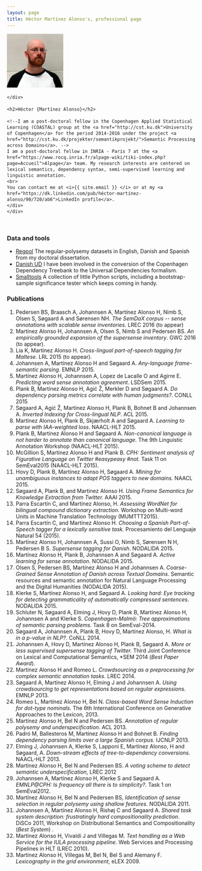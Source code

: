 ```yaml
---
layout: page
title: Héctor Martínez Alonso's, professional page
---
```

<div >
          <!-- Main component for a primary marketing message or call to action -->
  <div >
    <div class="pull-right">
      <img src="self_square.jpg" width="150"/>
    
    </div>

    <h2>Héctor {Martínez Alonso}</h2>

    <!--I am a post-doctoral fellow in the Copenhagen Applied Statistical Learning (COASTAL) group at the <a href="http://cst.ku.dk">University of Copenhagen</a> for the period 2014-2016 under the project <a href="http://cst.ku.dk/projekter/semantikprojekt/">Semantic Processing across Domains</a>. --> 
    I am a post-doctoral fellow in INRIA - Paris 7 at the <a href="https://www.rocq.inria.fr/alpage-wiki/tiki-index.php?page=Accueil">Alpage</a> team. My research interests are centered on lexical semantics, dependency syntax, semi-supervised learning and linguistic annotation.
    <br>
    You can contact me at <i>{{ site.email }} </i> or at my <a href="https://dk.linkedin.com/pub/héctor-martínez-alonso/90/720/ab6">LinkedIn profile</a>.
    </div>
    </div>
<br>



### Data and tools


* [Regpol](https://github.com/hectormartinez/regpol) The regular-polysemy datasets in English, Danish and Spanish from my doctoral dissertation.
* [Danish UD](http://universaldependencies.github.io/docs/) I have been involved in the conversion of the Copenhagen Dependency Treebank to the Universal Dependencies formalism.
* [Smalltools](https://github.com/hectormartinez/smalltools) A collection of little Python scripts, including a bootstrap-sample significance tester which keeps coming in handy.

### Publications
1. Pedersen BS, Braasch A, Johannsen A, Martínez Alonso H, Nimb S, Olsen S, Søgaard A and Sørensen NH. _The SemDaX corpus -- sense annotations with scalable sense inventories_. LREC 2016 (to appear)
1. Martínez Alonso H, Johannsen A, Olsen S, Nimb S and Pedersen BS. _An empirically grounded expansion of the supersense inventory_. GWC 2016 (to appear).
1. Lia K,  Martínez Alonso H. _Cross-lingual part-of-speech tagging for Maltese_. LRL 2015 (to appear).
1.  Johannsen A, Martínez Alonso H and Søgaard A. _Any-language frame-semantic parsing_. EMNLP 2015.
1. Martínez Alonso H, Johannsen A, Lopez de Lacalle O and Agirre E. _Predicting word sense annotation agreement_. LSDSem 2015.
1. Plank B, Martínez Alonso H, Agić Ž, Merkler D and Søgaard A. _Do dependency parsing metrics correlate with human judgments?_. CONLL 2015
1. Søgaard A, Agić Ž, Martínez Alonso H, Plank B, Bohnet B and Johannsen A. _Inverted Indexing for Cross-lingual NLP_. ACL 2015.
1. Martínez Alonso H, Plank B, Skjærholt A and Søgaard A. _Learning to parse with IAA-weighted loss_. NAACL-HLT 2015.
1. Plank B, Martínez Alonso H and Søgaard A. _Non-canonical language is not harder to annotate than canonical language_. The 9th Linguistic Annotation Workshop (NAACL-HLT 2015).
1. McGillion S, Martínez Alonso H and Plank B. _CPH: Sentiment analysis of Figurative Language on Twitter \#easypeasy \#not_. Task 11 on SemEval2015  (NAACL-HLT 2015).
1. Hovy D, Plank B, Martínez Alonso H, Søgaard A. _Mining for unambiguous instances to adapt POS taggers to new domains._ NAACL 2015.
1. Søgaard A, Plank B, and Martinez Alonso H. _Using Frame Semantics for Knowledge Extraction from Twitter._ AAAI 2015.
1. Parra Escartín C, and Martínez Alonso, H. _Assessing  WordNet for  bilingual  compound  dictionary  extraction_. Workshop on Multi-word Units in Machine Translation Technology (MUMTTT2015).
1. Parra Escartín C, and Martínez Alonso H. _Choosing a Spanish Part-of-Speech tagger for a lexically sensitive task._ Procesamiento del Lenguaje Natural 54 (2015).
1. Martínez Alonso H, Johannsen A, Sussi O, Nimb S, Sørensen N H, Pedersen B S. _Supersense tagging for Danish_. NODALIDA 2015.
1. Martínez Alonso H, Plank B, Johannsen A and Søgaard A. _Active learning for sense annotation_. NODALIDA 2015.
1. Olsen S, Pedersen BS, Martínez Alonso H and  Johannsen A. _Coarse-Grained Sense Annotation of Danish across Textual Domains_. Semantic resources and semantic annotation for Natural Language Processing and the Digital Humanities (NODALIDA 2015).
1. Klerke S, Martínez Alonso H, and Søgaard A. _Looking hard: Eye tracking for detecting grammaticality of automatically compressed sentences_. NODALIDA 2015.
1. Schluter N, Søgaard A, Elming J, Hovy D, Plank B, Martínez Alonso H,  Johannsen A and Klerke S. _Copenhagen-Malmö: Tree approximations of semantic parsing problems_. Task 8 on SemEval-2014.
1. Søgaard A, Johannsen A, Plank B, Hovy D, Martínez Alonso, H. _What is in a p-value in NLP?_. CoNLL 2014.
1. Johannsen A, Hovy D, Martínez Alonso H, Plank B, Søgaard A. _More or less supervised supersense tagging of Twitter._ Third Joint Conference on Lexical and Computational Semantics, *SEM 2014 (_Best Paper Award_).
1. Martínez Alonso H and Romeo L. _Crowdsourcing as a preprocessing for complex semantic annotation tasks_. LREC 2014.
1. Søgaard A, Martínez Alonso H, Elming J and Johannsen A. _Using crowdsourcing to get representations based on regular expressions_. EMNLP 2013.
1. Romeo L, Martínez Alonso H, Bel N. _Class-based Word Sense Induction for dot-type nominals_. The 6th International Conference on Generative Approaches to the Lexicon, 2013.
1. Martínez Alonso H, Bel N and Pedersen BS. _Annotation of regular polysemy and underspecification_. ACL 2013.
1. Padró M, Ballesteros M, Martínez Alonso H and Bohnet B. _Finding dependency parsing limits over a large Spanish corpus._ IJCNLP 2013.
1. Elming J, Johannsen A, Klerke S, Lapponi E, Martínez Alonso, H and Søgaard, A. _Down-stream effects of tree-to-dependency conversions._  NAACL-HLT 2013.
1. Martínez Alonso H, Bel N and Pedersen BS. _A voting scheme to detect semantic underspecification_, LREC 2012
1. Johannsen A, Martínez Alonso H, Klerke S and Søgaard A. _EMNLP@CPH: Is frequency all there is to simplicity?_. Task 1 on SemEval2012.
1. Martínez Alonso H, Bel N and Pedersen BS, _Identification of sense selection in regular polysemy using shallow features_. NODALIDA 2011.
1. Johannsen A, Martínez Alonso H, Rishøj C and Søgaard A. _Shared task system description: frustratingly hard compositionality prediction_. DiSCo 2011, Workshop on Distributional Semantics and Compositionality (_Best System_) .
1. Martínez Alonso H, Vivaldi J and Villegas M. _Text handling as a Web Service for the IULA processing pipeline_. Web Services and Processing Pipelines in HLT (LREC 2010).
1. Martínez Alonso H, Villegas M, Bel N, Bel S and Alemany F. _Lexicography in the grid environment_, eLEX 2009. 

